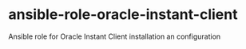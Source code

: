 # ansible-role-oracle-instant-client
Ansible role for Oracle Instant Client installation an configuration
